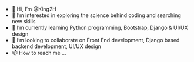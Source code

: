 - 👋 Hi, I’m @King2H
- 👀 I’m interested in exploring the science behind coding and searching new skills 
- 🌱 I’m currently learning Python programming, Bootstrap, Django & UI/UX design
- 💞️ I’m looking to collaborate on Front End development, Django based backend development, UI/UX design
- 📫 How to reach me ...

<!---
King2H/King2H is a ✨ special ✨ repository because its `README.md` (this file) appears on your GitHub profile.
You can click the Preview link to take a look at your changes.
--->
